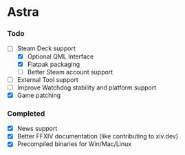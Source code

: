 # Astra

### Todo
- [ ] Steam Deck support
    - [X] Optional QML Interface
    - [X] Flatpak packaging
    - [ ] Better Steam account support
- [ ] External Tool support
- [ ] Improve Watchdog stability and platform support
- [X] Game patching

### Completed
- [x] News support
- [x] Better FFXIV documentation (like contributing to xiv.dev)
- [x] Precompiled binaries for Win/Mac/Linux